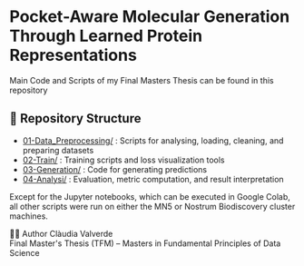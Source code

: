 # Pocket-Aware Molecular Generation Through Learned Protein Representations
Main Code and Scripts of my Final Masters Thesis can be found in this repository

## 📁 Repository Structure

- [01-Data_Preprocessing/](01-Data_Preprocessing/) : Scripts for analysing, loading, cleaning, and preparing datasets
- [02-Train/](02-Train/) : Training scripts and loss visualization tools
- [03-Generation/](03-Generation/) : Code for generating predictions
- [04-Analysi/](04-Analysi/) : Evaluation, metric computation, and result interpretation

Except for the Jupyter notebooks, which can be executed in Google Colab, all other scripts were run on either the MN5 or Nostrum Biodiscovery cluster machines.

🧑‍🎓 Author
Clàudia Valverde \
Final Master's Thesis (TFM) – Masters in Fundamental Principles of Data Science
